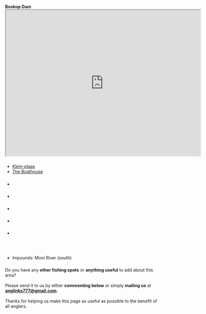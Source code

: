 <div class="container-fluid spots">

<div class="row">
<div class="col-12">
<span class="dam-blurb-top"><strong>Boskop Dam</strong></span>
<br/>
<iframe src="https://www.google.com/maps/d/u/0/embed?..." width="640" height="480"></iframe>
</div>
</div>

<div class="row">

<div class="col-6">
<h5 class="chalets-only"></h5>
<ul>
<li><a href="<url>" target="_blank" rel="noopener noreferrer" class="unpaged-spot">Klein-plaas</a></li>
<li><a href="<url>">The Boathouse</a></li>
</ul>
</div>

<div class="col-6">
<h5 class="chalets-camping"></h5>
<ul>
<li></li>
</ul>
</div>

<div class="col-6">
<h5 class="camping-only"></h5>
<ul>
<li></li>
</ul>
</div>

<div class="col-6">
<h5 class="day-trips-only"></h5>
<ul>
<li></li>
</ul>
</div>

<div class="col-6">
<h5 class="body-of-water"><span></span></h5>
<ul>
<li></li>
</ul>
</div>

<div class="col-6">
<h5 class="private-spot"></h5>
<ul>
<li></li>
</ul>
</div>

<div class="col-6">
<h5 class="closed-spot"></h5>
<p><br></p>
</div>

</div>

<div class="row">
  
<div class="col-6">
<h5 class="dam-info"></h5>
<ul>
<li>Impounds: Mooi River (south)</li>
</ul>
</div>

</div>

<div class="add-banner pt-5 mt-3">
  <div class="col-10 mx-auto jumbotron p-1 text-center">
    <i class="fas fa-info-circle pt-3"></i>
    <h5 class="pt-0 mt-0"></h5>
    <div class="inner-banner jumbotron py-3 mb-0 text-center">Do you have any <strong>other fishing spots</strong> or <strong>anything useful</strong> to add about this area?<br><br>Please send it to us by either <strong>commenting below</strong> or simply <strong>mailing us</strong> at <strong><a href="mailto:anglinks777@gmail.com">anglinks777@gmail.com</a></strong>.
    <br><br>Thanks for helping us make this page as useful as possible to the benefit of all anglers.
  </div>
</div>
  
</div>

